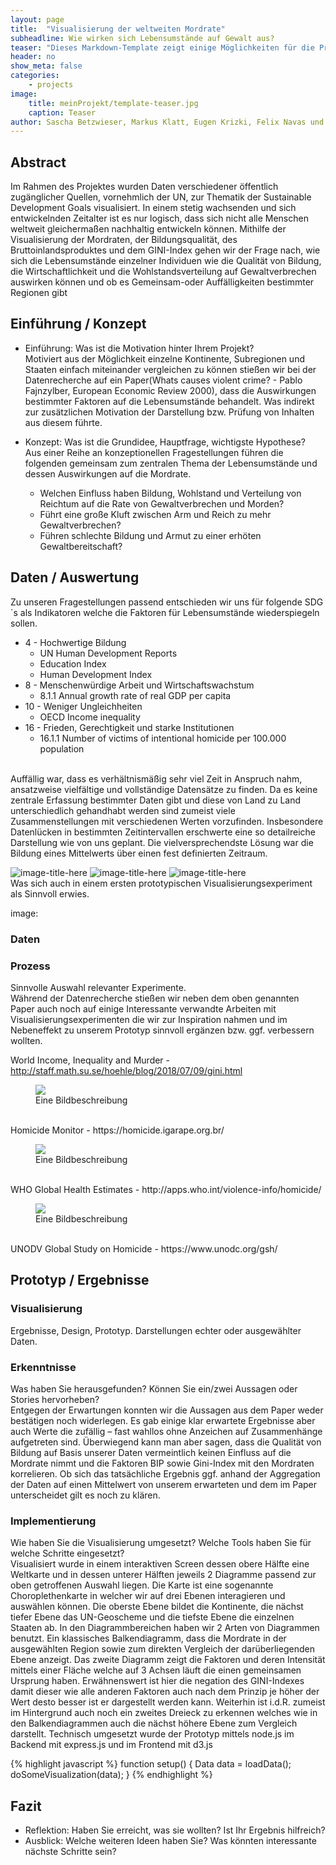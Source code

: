 ```yaml
---
layout: page
title:  "Visualisierung der weltweiten Mordrate"
subheadline: Wie wirken sich Lebensumstände auf Gewalt aus?
teaser: "Dieses Markdown-Template zeigt einige Möglichkeiten für die Projektdokumentation"
header: no
show_meta: false
categories:
    - projects
image:
    title: meinProjekt/template-teaser.jpg
    caption: Teaser
author: Sascha Betzwieser, Markus Klatt, Eugen Krizki, Felix Navas und Anusan Ranjan
---
```


## Abstract
 Im Rahmen des Projektes wurden Daten verschiedener öffentlich zugänglicher Quellen, vornehmlich der UN, zur Thematik der Sustainable Development Goals visualisiert. In einem stetig wachsenden und sich entwickelnden Zeitalter ist es nur logisch, dass sich nicht alle Menschen weltweit gleichermaßen nachhaltig entwickeln können. Mithilfe der Visualisierung der Mordraten, der Bildungsqualität, des Bruttoinlandsproduktes und dem GINI-Index gehen wir der Frage nach, wie sich die Lebensumstände einzelner Individuen wie die Qualität von Bildung, die Wirtschaftlichkeit und die Wohlstandsverteilung auf Gewaltverbrechen auswirken können und ob es Gemeinsam-oder Auffälligkeiten bestimmter Regionen gibt

## Einführung / Konzept
- Einführung: Was ist die Motivation hinter Ihrem Projekt? <br>
  Motiviert aus der Möglichkeit einzelne Kontinente, Subregionen und Staaten einfach miteinander vergleichen zu können stießen wir bei der Datenrecherche auf ein Paper(Whats causes violent crime? - Pablo Fajnzylber, European Economic Review 2000), dass die Auswirkungen bestimmter Faktoren auf die Lebensumstände behandelt. Was indirekt zur zusätzlichen Motivation der Darstellung bzw. Prüfung von Inhalten aus diesem führte.

- Konzept: Was ist die Grundidee, Hauptfrage, wichtigste Hypothese? <br>
  Aus einer Reihe an konzeptionellen Fragestellungen führen die folgenden gemeinsam zum zentralen Thema der Lebensumstände und dessen Auswirkungen auf die Mordrate. <br>
  -   Welchen Einfluss haben Bildung, Wohlstand und Verteilung von Reichtum auf die Rate von Gewaltverbrechen und Morden?
  - Führt eine große Kluft zwischen Arm und Reich zu mehr Gewaltverbrechen?
  -  Führen schlechte Bildung und Armut zu einer erhöten Gewaltbereitschaft?



## Daten / Auswertung
Zu unseren Fragestellungen passend entschieden wir uns für folgende SDG´s als Indikatoren welche die Faktoren für Lebensumstände wiederspiegeln sollen.
- 4 - Hochwertige Bildung
  - UN Human Development Reports
  - Education Index
  - Human Development Index
- 8 - Menschenwürdige Arbeit und Wirtschaftswachstum
  - 8.1.1 Annual growth rate of real GDP per capita
- 10 - Weniger Ungleichheiten
  - OECD Income inequality
- 16 - Frieden, Gerechtigkeit und starke Institutionen
  - 16.1.1 Number of victims of intentional homicide per 100.000 population

<br>
Auffällig war, dass es verhältnismäßig sehr viel Zeit in Anspruch nahm, ansatzweise vielfältige und vollständige Datensätze zu finden. Da es keine zentrale Erfassung bestimmter Daten gibt und diese von Land zu Land unterschiedlich gehandhabt werden sind zumeist viele Zusammenstellungen mit verschiedenen Werten vorzufinden. Insbesondere Datenlücken in bestimmten Zeitintervallen erschwerte eine so detailreiche Darstellung wie von uns geplant. Die vielversprechendste Lösung war die Bildung eines Mittelwerts über einen fest definierten Zeitraum.

![image-title-here](/images/image_files/TableauMordsVsBIP.JPG)
![image-title-here](/images/image_files/TableauMordsVsEdu.JPG)
![image-title-here](/images/image_files/TableauMordsVsGINI.JPG)
<br>
Was sich auch in einem ersten prototypischen Visualisierungsexperiment als Sinnvoll erwies.

image:

### Daten


### Prozess
Sinnvolle Auswahl relevanter Experimente.<br>
Während der Datenrecherche stießen wir neben
dem oben genannten Paper auch noch auf einige Interessante verwandte Arbeiten
mit Visualisierungsexperimenten die wir zur Inspiration nahmen und im
Nebeneffekt zu unserem Prototyp sinnvoll ergänzen bzw. ggf. verbessern wollten.

World Income, Inequality and Murder - <a>http://staff.math.su.se/hoehle/blog/2018/07/09/gini.html</a> <br>
<figure>
  <img src="{{ site.urlimg }}/meinProjekt/template-image1.jpg" />
  <figcaption >Eine Bildbeschreibung</figcaption>
</figure> <br>
Homicide Monitor - <a>https://homicide.igarape.org.br/</a> <br>
<figure>
  <img src="{{ site.urlimg }}/meinProjekt/template-image1.jpg" />
  <figcaption >Eine Bildbeschreibung</figcaption>
</figure> <br>
WHO Global Health Estimates - <a>http://apps.who.int/violence-info/homicide/</a> <br>
<figure>
  <img src="{{ site.urlimg }}/meinProjekt/template-image1.jpg" />
  <figcaption >Eine Bildbeschreibung</figcaption>
</figure> <br>
UNODV Global Study on Homicide - <a>https://www.unodc.org/gsh/</a> <br>


## Prototyp / Ergebnisse

### Visualisierung
Ergebnisse, Design, Prototyp. Darstellungen echter oder ausgewählter Daten.

### Erkenntnisse
Was haben Sie herausgefunden? Können Sie ein/zwei Aussagen oder Stories hervorheben? <br>
Entgegen der Erwartungen konnten wir die Aussagen aus dem Paper weder bestätigen noch widerlegen. Es gab einige klar erwartete Ergebnisse aber auch Werte die zufällig – 
fast wahllos ohne Anzeichen auf Zusammenhänge aufgetreten sind.
Überwiegend kann man aber sagen, dass die Qualität von Bildung auf Basis unserer Daten vermeintlich keinen Einfluss auf die Mordrate nimmt und die Faktoren BIP sowie Gini-Index mit den Mordraten korrelieren. Ob sich das tatsächliche Ergebnis ggf.
anhand der Aggregation der Daten auf einen Mittelwert von unserem erwarteten
und dem im Paper unterscheidet gilt es noch zu klären.


### Implementierung
Wie haben Sie die Visualisierung umgesetzt? Welche Tools haben Sie für welche Schritte eingesetzt?
<br>
Visualisiert wurde in einem interaktiven Screen
dessen obere Hälfte eine Weltkarte und in dessen unterer Hälften jeweils 2 Diagramme
passend zur oben getroffenen Auswahl liegen.
Die Karte ist eine sogenannte Choroplethenkarte
in welcher wir auf drei Ebenen interagieren und auswählen können. Die oberste
Ebene bildet die Kontinente, die nächst tiefer Ebene das UN-Geoscheme und die
tiefste Ebene die einzelnen Staaten ab.
In den Diagrammbereichen haben wir 2 Arten
von Diagrammen benutzt. Ein klassisches Balkendiagramm, dass die Mordrate in
der ausgewählten Region sowie zum direkten Vergleich der darüberliegenden Ebene
anzeigt. Das zweite Diagramm zeigt die Faktoren und deren Intensität mittels
einer Fläche welche auf 3 Achsen läuft die einen gemeinsamen Ursprung haben.
Erwähnenswert ist hier die negation des GINI-Indexes damit dieser wie alle anderen
Faktoren auch nach dem Prinzip je höher der Wert desto besser ist er
dargestellt werden kann. Weiterhin ist i.d.R. zumeist im Hintergrund auch noch
ein zweites Dreieck zu erkennen welches wie in den Balkendiagrammen auch die
nächst höhere Ebene zum Vergleich darstellt.
Technisch umgesetzt wurde der Prototyp mittels
node.js im Backend mit express.js und im Frontend mit d3.js

{% highlight javascript %}
function setup() {
  Data data = loadData();
  doSomeVisualization(data);
}
{% endhighlight %}


## Fazit
- Reflektion: Haben Sie erreicht, was sie wollten? Ist Ihr Ergebnis hilfreich?
- Ausblick: Welche weiteren Ideen haben Sie? Was könnten interessante
nächste Schritte sein?
